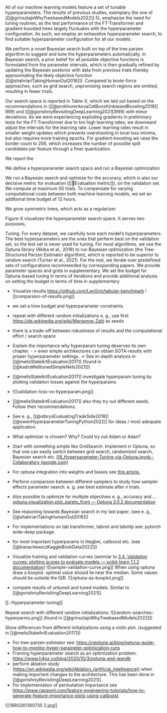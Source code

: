 All of our machine learning models feature a set of tunable hyperparameters. The results of previous studies, exemplary the one of ([[@grinsztajnWhyTreebasedModels2022]] 5), emphasize the need for tuning routines, as the test performance of the FT-Transformer and gradient-boosted trees largely fluctuates with the hyperparameter configuration.  As such, we employ an exhaustive hyperparameter search, to find suitable hyperparameter configuration for all our models. 


We perform a novel Bayesian search built  on top of the tree parzen algorithm to suggest and tune the hyperparameters automatically. In Bayesian search, a prior belief for all possible objective functions is formulated from the parameter intervals, which is then gradually refined by updating the Bayesian posterior with data from previous trials thereby approximating the likely objective function ([[@shahriariTakingHumanOut2016]]). Compared to brute-force approaches, such as grid search, unpromising search regions are omitted, resulting in fewer trials.

Our search space is reported in Table-X, which we laid out based on the recommendations in ([[@prokhorenkovaCatBoostUnbiasedBoosting2018]] 999) and ([[@gorishniyRevisitingDeepLearning2021]]999) with minor deviations. As we were experiencing exploding gradients in preliminary tests for the FT-Transformer due to too high learning rates, we downward adjust the intervals for the learning rate. Lower learning rates result in smaller weight updates which prevents overshooting in local loss minima, but also requires more training epochs. For gradient-boosting we raise the border count to $256$, which increases the number of possible split candidates per feature through a finer quantization.


We report the 




We define a hyperparameter search space and run a Bayesian optimization 

We run a Bayesian search and optimize for the accuracy, which is also our decisive metric for evaluation ([[🧭Evaluation metric]]), on the validation set. 
We compute at maximum 50 trials. To compensate for varying computational costs between both machine learning models, we set an additional time budget of 12 hours.

We grow symmetric trees, which acts as a regularizer.


Figure-X visualizes the hyperparameter search space. It serves two purposes,


Tuning. For every dataset, we carefully tune each model’s hyperparameters. The best hyperparameters are the ones that perform best on the validation set, so the test set is never used for tuning. For most algorithms, we use the Optuna library (Akiba et al., 2019) to run Bayesian optimization (the Tree-Structured Parzen Estimator algorithm), which is reported to be superior to random search (Turner et al., 2021). For the rest, we iterate over predefined sets of configurations recommended by corresponding papers. We provide parameter spaces and grids in supplementary. We set the budget for Optuna-based tuning in terms of iterations and provide additional analysis on setting the budget in terms of time in supplementary


- Visualize results https://github.com/LeoGrin/tabular-benchmark
![[comparsion-of-results.png]]

- we set a time budget and hyperparameter constraints
- repeat with different random initializations e. g., use first https://de.wikipedia.org/wiki/Mersenne-Zahl as seeds
- there is a trade-off between robustness of results and the computational effort / search space

- Explain the importance why hyperparam tuning deserves its own chapter. - > even simple architectures can obtain SOTA-results with proper hyperparameter settings. -> See in-depth analysis in [[@melisStateArtEvaluation2017]] (found in [[@kadraWelltunedSimpleNets2021]])
- [[@melisStateArtEvaluation2017]] investigate hyperparam tuning by plotting validation losses against the hyperparams. 
- ![[validation-loss-vs-hyperparam.png]]
- [[@melisStateArtEvaluation2017]] also they try out different seeds. Follow their recommendations.
- See e. g., [[@olbrysEvaluatingTradeSide2018]][[@owenHyperparameterTuningPython2022]] for ideas / most adequate application.
- What optimizer is chosen? Why? Could try out Adam or Adan?
- Start with something simple like GridSearch. Implement in Optuna, so that one can easily switch between grid search, randomized search, Bayesian search etc. [09_Hyperparameter-Tuning-via-Optuna.ipynb - Colaboratory (google.com)](https://colab.research.google.com/github/PacktPublishing/Hyperparameter-Tuning-with-Python/blob/main/09_Hyperparameter-Tuning-via-Optuna.ipynb#scrollTo=580226e9-cc08-4dc7-846b-914876343071) 
- For optuna integration into weights and biases see [this article.](https://medium.com/optuna/optuna-meets-weights-and-biases-58fc6bab893)
- Perform comparsion between different samplers to study how sampler effects parameter search. e. g. see best estimate after $n$ trials.
- Also possible to optimize for multiple objectives e. g., accuracy and ... [optuna.visualization.plot_pareto_front — Optuna 3.0.2 documentation](https://optuna.readthedocs.io/en/stable/reference/visualization/generated/optuna.visualization.plot_pareto_front.html)
- See reasoning towards Bayesian search in my last paper. (see e. g., [[@shahriariTakingHumanOut2016]]) 
- For implementations on tab transformer, tabnet and tabmlp see: pytorch wide-deep package.
- for most important hyperparams in litegbm, catboost etc. (see [[@banachewiczKaggleBookData2022]])
- Visualize training and validation curves (seimilar to [3.4. Validation curves: plotting scores to evaluate models — scikit-learn 1.1.2 documentation](https://scikit-learn.org/stable/modules/learning_curve.html))
![[sample-validation-curve.png]]
When using optuna draw a boxplot. optimal value should lie near the median. Some values should be outside the IQR.
![[optuna-as-boxplot.png]]

- compare results of untuned and tuned models. Similar to [[@gorishniyRevisitingDeepLearning2021]].

[[💡Hyperparameter tuning]]

Repeat search with different random initializations:
![[random-searches-hyperparms.png]]
(found in [[@grinsztajnWhyTreebasedModels2022]])

Show differences from different initializations using a violin plot. (suggested in [[@melisStateArtEvaluation2017]])

- For tree-parzen estimator see: https://neptune.ai/blog/optuna-guide-how-to-monitor-hyper-parameter-optimization-runs
- Framing hyperparameter search as an optimization problem. https://www.h4pz.co/blog/2020/10/3/optuna-and-wandb
- perform ablation study (https://en.wikipedia.org/wiki/Ablation_(artificial_intelligence)) when making important changes to the architecture. This has been done in [[@gorishniyRevisitingDeepLearning2021]].
- For implementation of permutation importance see https://www.rasgoml.com/feature-engineering-tutorials/how-to-generate-feature-importance-plots-using-catboost

![[1680261360735 2.jpg]]